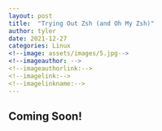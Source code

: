 ```yaml
---
layout: post
title:  "Trying Out Zsh (and Oh My Zsh)"
author: tyler
date: 2021-12-27
categories: Linux 
<!--image: assets/images/5.jpg-->
<!--imageauthor: -->
<!--imageauthorlink:-->
<!--imagelink:-->
<!--imagelinkname:-->
---
```


## Coming Soon!
<!--more-->
